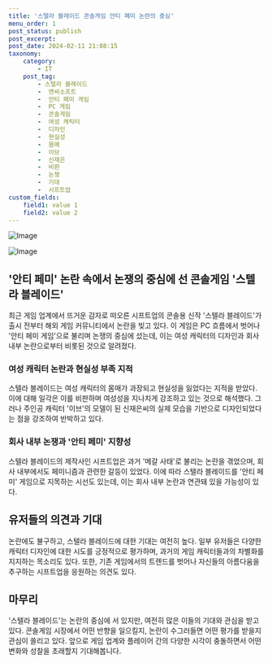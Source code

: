 ```yaml
---
title: '스텔라 블레이드 콘솔게임 안티 페미 논란의 중심'
menu_order: 1
post_status: publish
post_excerpt: 
post_date: 2024-02-11 21:08:15
taxonomy:
    category:
        - IT
    post_tag:
        - 스텔라 블레이드
        -  앤씨소프트
        -  안티 페미 게임
        -  PC 게임
        -  콘솔게임
        -  여성 캐릭터
        -  디자인
        -  현실성
        -  몸매
        -  이브
        -  신재은
        -  비판
        -  논쟁
        -  기대
        -  시프트업
custom_fields:
    field1: value 1
    field2: value 2
---
```


![Image](https://imgnews.pstatic.net/image/008/2024/02/11/0004997423_001_20240211140101009.jpg?type=w647)

![Image](https://imgnews.pstatic.net/image/008/2024/02/11/0004997423_002_20240211140101072.jpg?type=w647)

## '안티 페미' 논란 속에서 논쟁의 중심에 선 콘솔게임 '스텔라 블레이드'
최근 게임 업계에서 뜨거운 감자로 떠오른 시프트업의 콘솔용 신작 '스텔라 블레이드'가 출시 전부터 해외 게임 커뮤니티에서 논란을 빚고 있다. 이 게임은 PC 흐름에서 벗어나 '안티 페미 게임'으로 불리며 논쟁의 중심에 섰는데, 이는 여성 캐릭터의 디자인과 회사 내부 논란으로부터 비롯된 것으로 알려졌다.
### 여성 캐릭터 논란과 현실성 부족 지적
스텔라 블레이드는 여성 캐릭터의 몸매가 과장되고 현실성을 잃었다는 지적을 받았다. 이에 대해 일각은 이를 비판하며 여성성을 지나치게 강조하고 있는 것으로 해석했다. 그러나 주인공 캐릭터 '이브'의 모델이 된 신재은씨의 실제 모습을 기반으로 디자인되었다는 점을 강조하여 반박하고 있다.
### 회사 내부 논쟁과 '안티 페미' 지향성
스텔라 블레이드의 제작사인 시프트업은 과거 '메갈 사태'로 불리는 논란을 겪었으며, 회사 내부에서도 페미니즘과 관련한 갈등이 있었다. 이에 따라 스텔라 블레이드를 '안티 페미' 게임으로 지목하는 시선도 있는데, 이는 회사 내부 논란과 연관돼 있을 가능성이 있다.
## 유저들의 의견과 기대
논란에도 불구하고, 스텔라 블레이드에 대한 기대는 여전히 높다. 일부 유저들은 다양한 캐릭터 디자인에 대한 시도를 긍정적으로 평가하며, 과거의 게임 캐릭터들과의 차별화를 지지하는 목소리도 있다. 또한, 기존 게임에서의 트렌드를 벗어나 자신들의 아름다움을 추구하는 시프트업을 응원하는 의견도 있다.
## 마무리
'스텔라 블레이드'는 논란의 중심에 서 있지만, 여전히 많은 이들의 기대와 관심을 받고 있다. 콘솔게임 시장에서 어떤 반향을 일으킬지, 논란이 수그러들면 어떤 평가를 받을지 관심이 쏠리고 있다. 앞으로 게임 업계와 플레이어 간의 다양한 시각이 충돌하면서 어떤 변화와 성찰을 초래할지 기대해봅니다.

